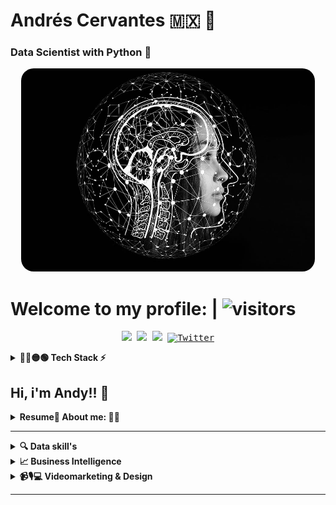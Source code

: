 # Andrés Cervantes 🇲🇽 :dragon: 
### Data Scientist with Python :snake:


<div align="center">
	<a href="Artificial-I">
		<img src="./raw/artificial-intelligence-4389372_960_720.jpg" alt="press" height="325" width="470" style="border-radius:20px;">
	</a>
</div>

# Welcome to my profile: | ![visitors](https://visitor-badge.glitch.me/badge?page_id=cervantes.21.cervantes21&style=flat-square&color=0088cc)
<!-- Social media -->

<p align="center">
	<kbd>
<a href="https://www.kaggle.com/andydollin21"><img src="https://img.shields.io/static/v1?label=&color=000&message=AndyDollin21&logo=Kaggle&logoColor=#01a3a4&"/></a>
<a href="https://stackoverflow.com/users/21354210/andydollin21"><img src="https://img.shields.io/static/v1?label=&color=white&message=andydollin21&logo=StackOverFlow&logoColor=#01a3a4&"/></a>
<a href="https://www.linkedin.com/in/cervantes21/"><img src="https://img.shields.io/badge/-Andrés_Cervanes21-0072b1?style=flat&logo=Linkedin&logoColor=white" /></a>
<a href="https://twitter.com/intent/follow?screen_name=AndyDollin21"><img src="https://img.shields.io/twitter/follow/AndyDollin21.svg?style=social" alt="Twitter"></a>
	</kbd>
</p>

<!-- "Tech Stack" -->
<details>
  <summary><b>🔴🔵🟡🟢 Tech Stack ⚡ </b></summary>

<!-- Machine learning skill -->
| **Category** | **Technologies** |
| - | - |
**Set** |[![Python](https://img.shields.io/static/v1?label=&message=Python&color=FCC624&logo=python&logoColor=#3742fa)](https://www.python.org/) [![R](https://img.shields.io/static/v1?label=&message=R+Project&color=1289A7&logo=r&logoColor=FFFFFF)](https://www.r-project.org/) [![HTML](https://img.shields.io/static/v1?label=&message=HTML5&color=ff7f50&logo=HTML5&logoColor=FFFFFF)](https://lenguajehtml.com/html/) [![CSS3](https://img.shields.io/static/v1?label=&message=CSS&color=1e90ff&logo=css3&logoColor=FFFFFF)](https://lenguajecss.com/css/) [![Java-sc](https://img.shields.io/static/v1?label=&message=JavaScript&color=1e272e&logo=JavaScript&logoColor=#3742fa)](https://www.javascript.com/)
**Framework** | [![NumPy](https://img.shields.io/static/v1?label=&message=NumPy&color=0a3d62&logo=numpy&logoColor=FFFFFF)](https://numpy.org/) [![Pandas](https://img.shields.io/static/v1?label=&message=Pandas&color=1B1464&logo=pandas&logoColor=FFFFFF)](https://pandas.pydata.org/) [![Matplotlib](https://img.shields.io/static/v1?label=&message=Matplotlib&color=FFC312&logo=python&logoColor=2f3542)](https://matplotlib.org/) [![seaborn](https://img.shields.io/static/v1?label=&message=Seaborn&color=006266&logo=python&logoColor=FFFFFF)](https://seaborn.pydata.org/) [![Scikit-learn](https://img.shields.io/static/v1?label=&message=Scikit-Learn&color=3498db&logo=scikitlearn&logoColor=#d35400)](https://scikit-learn.org/stable/)
**Data** | [![PostgreSQL](https://img.shields.io/static/v1?label=&message=Postgre+SQL&color=227093&logo=postgresql&logoColor=FFFFFF)](https://www.postgresql.org/) [![MySQL](https://img.shields.io/static/v1?label=&message=My+SQL&color=2d98da&logo=mysql&logoColor=FFFFFF)](https://www.mysql.com/) [![Tensorflow](https://img.shields.io/static/v1?label=&message=Tensorflow&color=FF9F43&logo=tensorflow&logoColor=feca57)](https://www.tensorflow.org/)
**Backend** | [![Django](https://img.shields.io/static/v1?label=&message=Django&color=009432&logo=django&logoColor=FFFFFF)](https://www.djangoproject.com/) [![Flask](https://img.shields.io/static/v1?label=&message=Flask&color=f5f6fa&logo=flask&logoColor=2f3640)](https://flask.palletsprojects.com/) [![FastApi](https://img.shields.io/static/v1?label=&message=FastApi&color=01a3a4&logo=fastapi&logoColor=FFFFFF)](https://flask.palletsprojects.com/)
**Front** | [![React](https://img.shields.io/static/v1?label=&message=React&color=2d3436&logo=React&logoColor=00cec9)](https://www.djangoproject.com/)
**Cloud** | [![Azure](https://img.shields.io/static/v1?label=&message=Azure&color=0078D4&logo=microsoftazure&logoColor=FFFFFF)](https://azure.microsoft.com/) [![Heroku](https://img.shields.io/static/v1?label=&message=Heroku&color=430098&logo=heroku&logoColor=FFFFFF)](https://heroku.com/) [![AWS](https://img.shields.io/static/v1?label=&message=AWS+Cloud&color=ffb142&logo=amazonaws&logoColor=1e272e)](https://aws.amazon.com/) [![Google Cloud](https://img.shields.io/static/v1?label=&message=GCP&color=4285F4&logo=googlecloud&logoColor=FFFFFF)](https://cloud.google.com/)
**DevOps** | [![Docker](https://img.shields.io/static/v1?label=&message=Docker&color=2496ED&logo=docker&logoColor=FFFFFF)](https://docker.com/)
**Testing** | [![Selenium](https://img.shields.io/static/v1?label=&message=Selenium&color=43B02A&logo=selenium&logoColor=FFFFFF)](https://www.selenium.dev/)
**Misc** | [![Linux](https://img.shields.io/static/v1?label=&message=Linux&color=FCC624&logo=linux&logoColor=000000)](https://www.linux.org/) [![Bash](https://img.shields.io/static/v1?label=&message=Bash&color=d35400&logo=gnubash&logoColor=FFFFFF)](https://www.gnu.org/software/bash/) [![Markdown](https://img.shields.io/static/v1?label=&message=Markdown&color=000000&logo=markdown&logoColor=FFFFFF)](https://en.wikipedia.org/wiki/Markdown)
**Editors** | [![Vim](https://img.shields.io/static/v1?label=&message=Vim&color=019733&logo=vim&logoColor=FFFFFF)](https://www.vim.org/) [![VS Code](https://img.shields.io/static/v1?label=&message=VS%20Code&color=2f3640&logo=visualstudiocode&logoColor=0097e6)](https://code.visualstudio.com/) [![Google Colab](https://img.shields.io/static/v1?label=&message=Google+Colab&color=e84118&logo=googlecolab&logoColor=#fbc531)](https://colab.research.google.com/) [![Deepnote](https://img.shields.io/static/v1?label=&message=Deepnote&color=dcdde1&logo=deepnote&logoColor=0097e6)](https://deepnote.com/)

----
<!-- <p><img id="my-image" align="center" height="cover" width="cover" src="./raw/coded-data.gif"/></p>

<script>
  var myImage = document.getElementById("my-image");
  myImage.addEventListener("click", function() {
    myImage.classList.add("blur-effect");
  });
</script>

<style>
  .blur-effect:hover {
    filter: blur(30px);
  }
</style> -->
<!-- 
<p><img class="blur-image" align="center" height='cover' width='cover' src="./raw/coded-data.gif"/></p>

<style>
  .blur-image {
  filter: blur(0); /* Configuración inicial sin desenfoque */
}

.blur-image:hover {
  filter: blur(2px) grayscale(10%); /* Configuración al pasar el cursor por encima */
  border-radius: 100%;
  box-shadow: 0px 0px 3px 3px #FFFFFF;
  -webkit-box-shadow: 0px 0px 3px 5px #FFFFFF;
}

</style> -->

<!-- --- -->

</details>

<!-- Dev profile -->
 <!-- <p>
    <details>
	  <summary><b>🔵🔴🟡🟢 Developer Google profile in button:⬅⬇ </b></summary><a href="https://g.dev/cervantes21"><img src="./raw/google_rock.gif" alt="python_bg" width="220px"></a>

 </p>	
	</details> -->

<!-- --- -->

<!-- "About me and skill's" -->
## **Hi, i'm Andy!!** 👋
<details>

<summary><b>Resume🐧 About me: 🙋‍♂️</b></summary>

### **Resume:**

<p></summary><img align="right" width=200 height=200 style="border-radius:100px;" src="./raw/me_cervantes21.jpg"/>
  <blockquote>
  <h2>Andres Cervantes</h2>
  <h3><b>Data Scientist | Python Back-end | Data Analyst</b></h3>
  <h4>Studying: <a href="https://uninter.edu.mx/">UNINTER</a> <b>(International Relationships and Economy) #not concluded</b></h4>
<h3><b>Last experience:</b></h3> 
Tree House, Publish and Desing. Where i made web pages, use HTML5, CSS, Wordpress, and No-Code tools, and analysis in Google Analytics. 

Impemex, a dedicated company to Corporate image. My work was in accounting and administrative area, my daily tools was Excel, MySQL, and Python. 

<h3><b>Skills:</b></h3>
I have a technical skillset with experience in Python, R, JavaScript, and SQL.(Extra Markdown)
I was working with various cloud platforms and databases, including Google Cloud, MySQL, PostgreSQL, and Azure Cloud.
I have experience with web development, using tools like HTML5, CSS, WordPress, and no-code tools, as well as analyzing website traffic using Google Analytics.

Likewise, I'm familiar with various Python libraries, such as Django, FastApi, Pandas, Numpy, Sckit-Learn, Selenium, and Seaborn.
I have experience working with Microsoft Office, particularly Excel.

<h3><b>Strengths:</b></h3>
I have a diverse skillset, with experience in both technical and administrative roles. I don't know but I adaptable and able to work with different programming languages and tools.

Not only that, but I have strong analytical skills, with experience in data analysis and interpretation and experience in web development, which can be helpful in creating data visualizations and web applications.

The most important for me is to work with ethics, as evidenced by my experience in work and studying both and while working full-time and being empathetic and inclusive with others.

<h3><b>Work style:</b></h3>
I have experience working in different industries, including web development, accounting, and administration. Working with different tools and programming languages.
I have experience working independently and in teams.
And using data to inform decision-making.
<br>

<br><h2><b>Work History:</b></h2>

I have worked as a freelance web developer, creating and maintaining websites for clients using HTML5, CSS, Wordpress, and no-code tools. During this time, I also began to develop my skills in Python, using it to automate tasks and improve workflow. My experience with Python allowed me to work more efficiently and effectively, and I have continued to use Python throughout my career.

At IMPEMEX, I worked in the accounting and administrative area, using Microsoft Excel, MySQL, and Python to manage financial data and streamline processes. My experience with Python was particularly valuable in this role, as I was able to use it to automate repetitive tasks and create custom scripts to improve efficiency. During my time at IMPEMEX, I gained two years of experience with Python, which has become a core component of my technical skillset.

Overall, my work history highlights my adaptability and willingness to learn new skills. I started in web development, then expanded my skillset to include data analysis and Python, which have become key components of my technical skillset. My experience with Python has allowed me to automate tasks, streamline processes, and work more efficiently, which has been valuable in all of my roles since then.
  </blockquote>
</p>

</details>


---

<!-- "Data Skill's" -->
<details>
  <summary><b>🔍 Data skill's</b></summary>
    <p>
      <img align="left" width=200px heigth=200px style="border-radius:50%; margin-top:34px;" src="./raw/data-analysis.gif" s/>
      
<!-- <blockquote>
<!-- agregar texto -->
<!--/blockquote> -->

| **Category** | **Technologies** |
| - | - |
**Data Manipulation** |[![Python](https://img.shields.io/static/v1?label=&message=Python&color=009432&logo=python&logoColor=FFFFFF)](https://www.python.org/) [![R](https://img.shields.io/static/v1?label=&message=R+Project&color=1289A7&logo=r&logoColor=FFFFFF)](https://www.r-project.org/) [![MicrosoftExcel](https://img.shields.io/static/v1?label=&message=Microsoft+Excel&color=A3CB38&logo=microsoftexcel)](https://www.office.com/) [![NumPy](https://img.shields.io/static/v1?label=&message=NumPy&color=0a3d62&logo=numpy&logoColor=FFFFFF)](https://numpy.org/) [![Pandas](https://img.shields.io/static/v1?label=&message=Pandas&color=1B1464&logo=pandas&logoColor=FFFFFF)](https://pandas.pydata.org/) [![Scikit-learn](https://img.shields.io/static/v1?label=&message=Scikit-Learn&color=3498db&logo=scikitlearn&logoColor=#d35400)](https://scikit-learn.org/stable/)
**Data Viz** |[![Matplotlib](https://img.shields.io/static/v1?label=&message=Matplotlib&color=FFC312&logo=&logoColor=FFFFFF)](https://matplotlib.org/) [![seaborn](https://img.shields.io/static/v1?label=&message=Seaborn&color=006266&logo=seaborn&logoColor=FFFFFF)](https://seaborn.pydata.org/) [![MicrosoftOffice](https://img.shields.io/static/v1?label=&message=Microsoft+Office&color=e67e22&logo=microsoftoffice)](https://www.office.com/)
**Data Base** | [![PostgreSQL](https://img.shields.io/static/v1?label=&message=Postgre+SQL&color=227093&logo=postgresql&logoColor=FFFFFF)](https://www.postgresql.org/) [![MySQL](https://img.shields.io/static/v1?label=&message=My+SQL&color=2d98da&logo=mysql&logoColor=FFFFFF)](https://www.mysql.com/)
**Cloud** | [![Azure](https://img.shields.io/static/v1?label=&message=Azure&color=0078D4&logo=microsoftazure&logoColor=FFFFFF)](https://azure.microsoft.com/) [![Heroku](https://img.shields.io/static/v1?label=&message=Heroku&color=430098&logo=heroku&logoColor=FFFFFF)](https://heroku.com/) [![AWS](https://img.shields.io/static/v1?label=&message=AWS+Cloud&color=ffb142&logo=amazonaws&logoColor=1e272e)](https://aws.amazon.com/) [![Google Cloud](https://img.shields.io/static/v1?label=&message=GCP&color=4285F4&logo=googlecloud&logoColor=FFFFFF)](https://cloud.google.com/)
----
  
  </p>
</details>

<!-- "Business Intelligence" -->
<details>
  <summary><b>📈 Business Intelligence</b></summary>

---
## **Google Analytics**

<p><a href="https://analytics.google.com/"><img src="./raw/descarga.png" alt="Google-Analtytics" width="300" align="right"></a>
  <blockquote>
  Google Analytics is a super powerful tool for analyzing website traffic, which lets BI teams analyze data and get valuable insights on website performance and user behavior. By integrating Google Analytics into BI platforms, we can access a variety of advanced analysis functions and create custom reports to make informed decisions based on data.

  With Google Analytics, we can get a complete picture of user behavior on a website, including visitor numbers, session duration, most visited pages, geographic location of visitors, and much more. Plus, Google Analytics offers data visualization options that make it easy to interpret data, enabling us to make more effective decisions.

  Overall, Google Analytics is a must-have tool for any BI team looking to use data to drive business strategy. It's an awesome way to gain insights and improve website performance.
  </blockquote>
</p>

---
## **Tableau**

<p><a href="https://www.tableau.com/"><img src="./raw/Tableau-Logo.png" alt="Tableu" width="300" align="right"></a>
  <blockquote>
  Tableau is a powerful data visualization and analysis tool. With Tableau, we can connect multiple data sources and create interactive and attractive visualizations. Plus, the platform is super intuitive and easy to use, making it accessible for users of all skill levels.

  Using Tableau, we can analyze and visualize large amounts of data in real-time, allowing us to make informed and strategic decisions more efficiently. The platform also allows us to collaborate with other team members and share visualizations with them.

  Tableau is an incredibly useful tool for anyone working with data and looking to create dynamic visualizations and analysis.
  </blockquote>
</p>

---
# **R-studio(Posit)**

<p><a href="https://posit.co/"><img src="./raw/r-studio.png" alt="Posit" heigth="300" width="320" align="right"></a>
  <blockquote>
  R-Studio is a powerful tool that allows BI teams to analyze large datasets and create customized visualizations. It's especially useful for statistical analysis and predictive modeling.

  With R-Studio, we can manipulate and transform data in real-time, enabling us to make informed decisions on the fly. Additionally, R-Studio offers a wealth of data analysis libraries and packages that help us create accurate predictive models and detailed analyses.

  In summary, R-Studio is a valuable tool for any BI team working with large datasets and needing advanced statistical analysis and accurate predictive models.
  </blockquote>
</p>

---

</details>


<!-- "Videomarketing & Design" -->
<details>
  <summary><b>📹🎙💻 Videomarketing & Design</b></summary>
    <p>
      <img align="right" width="250" src="./raw/marketing.jpg"/>
      
<!-- Design -->
| **Category** | **Software** |
| - | - |
| **Graphic Desing**| [![Photoshop](https://img.shields.io/static/v1?label=&message=Photoshop&color=303952&logo=adobephotoshop&logoColor=#2d98da)](https://www.adobe.com/mx/products/photoshop.html) [![Illustrator](https://img.shields.io/static/v1?label=&message=Illustrator&color=3d3d3d&logo=adobeillustrator&logoColor=#f7b731)](https://www.adobe.com/mx/products/illustrator.html)
| **Web Design** | [![Adobe XD](https://img.shields.io/static/v1?label=&message=Adobe+XD&color=7F1E51&logo=adobexd&logoColor=#e84393)](https://www.adobe.com/mx/products/xd.html)
| **Video Editor** | [![Aftereffects](https://img.shields.io/static/v1?label=&message=After+Effects&color=0c2461&logo=adobeaftereffects&logoColor=#778beb)](https://www.adobe.com/mx/products/aftereffects.html)  [![Pro](https://img.shields.io/static/v1?label=&message=Premiere+Pro&color=0c2461&logo=adobepremierepro&logoColor=#8c7ae6)](https://www.adobe.com/mx/products/premiere.html) 
    
----
  
  </p>
</details>

---





<!--  ![GitHub stats](https://github-readme-stats.vercel.app/api?username=cervantes21&show_icons=true&theme=radical)     [![Top Langs](https://github-readme-stats.vercel.app/api/top-langs/?username=cervantes21&layout=compact)](https://github.com/cervantes21/github-readme-stats) -->
